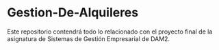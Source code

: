 # Gestion-De-Alquileres
Este repositorio contendrá todo lo relacionado con el proyecto final de la asignatura de Sistemas de Gestión Empresarial de DAM2.
